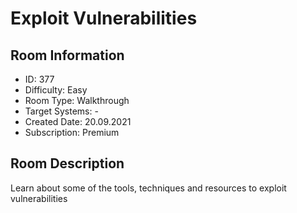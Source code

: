 ﻿# Exploit Vulnerabilities

## Room Information
- ID: 377
- Difficulty: Easy
- Room Type: Walkthrough
- Target Systems: -
- Created Date: 20.09.2021
- Subscription: Premium

## Room Description
Learn about some of the tools, techniques and resources to exploit vulnerabilities
